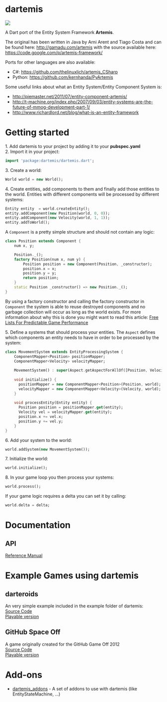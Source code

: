 dartemis
========

[![](https://drone.io/denniskaselow/dartemis/status.png)](https://drone.io/denniskaselow/dartemis/latest)

A Dart port of the Entity System Framework **Artemis**.

The original has been written in Java by Arni Arent and Tiago Costa and can be found here: http://gamadu.com/artemis with the source available here: https://code.google.com/p/artemis-framework/

Ports for other languages are also available:

* C#: https://github.com/thelinuxlich/artemis_CSharp 
* Python: https://github.com/kernhanda/PyArtemis

Some useful links about what an Entity System/Entity Component System is:

* http://piemaster.net/2011/07/entity-component-artemis/
* http://t-machine.org/index.php/2007/09/03/entity-systems-are-the-future-of-mmog-development-part-1/ 
* http://www.richardlord.net/blog/what-is-an-entity-framework

Getting started
===============

1\. Add dartemis to your project by adding it to your **pubspec.yaml**  
2\. Import it in your project:

```dart
import 'package:dartemis/dartemis.dart';
```
3\. Create a world:

```dart
World world = new World();
```
4\. Create entities, add components to them and finally add those entities to the world. Entities with different components will be processed by different systems:

```dart
Entity entity  = world.createEntity();
entity.addComponent(new Position(world, 0, 0));
entity.addComponent(new Velocity(world, 1, 1));
entity.addToWorld();
```
A `Component` is a pretty simple structure and should not contain any logic:

```dart
class Position extends Component {
    num x, y;

    Position._();
    factory Position(num x, num y) {
        Position position = new Component(Position, _constructor);
        position.x = x;
        position.y = y;
        return position;
    }
    static Position _constructor() => new Position._();
}
```
By using a factory constructor and calling the factory constructor in `Component` the system is able to reuse destroyed components and no garbage collection will occur as long as the world exists. For more information about why this is done you might want to read this article: [Free Lists For Predictable Game Performance](http://dartgamedevs.org/blog/2012/11/02/Free-Lists-For-Predictable-Game-Performance/) 

5\. Define a systems that should process your entities. The `Aspect` defines which components an entity needs to have in order to be processed by the system:

```dart
class MovementSystem extends EntityProcessingSystem {
    ComponentMapper<Position> positionMapper;
    ComponentMapper<Velocity> velocityMapper;
  
    MovementSystem() : super(Aspect.getAspectForAllOf([Position, Velocity]));
  
    void initialize() {
      positionMapper = new ComponentMapper<Position>(Position, world);
      velocityMapper = new ComponentMapper<Velocity>(Velocity, world);
    }
  
    void processEntity(Entity entity) {
      Position position = positionMapper.get(entity);
      Velocity vel = velocityMapper.get(entity);  
      position.x += vel.x;
      position.y += vel.y;
    }
}
```  
6\. Add your system to the world:

```dart  
world.addSystem(new MovementSystem());
```
7\. Initialize the world:

```dart
world.initialize();
```
8\. In your game loop you then process your systems:

```dart
world.process();
```
If your game logic requires a delta you can set it by calling:
```dart
world.delta = delta;
```

Documentation
=============
API
---
[Reference Manual](http://denniskaselow.github.com/dartemis/docs/dartemis.html)

Example Games using dartemis
============================
darteroids
----------
An very simple example included in the example folder of dartemis:  
[Source Code](https://github.com/denniskaselow/dartemis/tree/master/example/web)  
[Playable version](http://denniskaselow.github.com/dartemis/example/darteroids/darteroids.html)

GitHub Space Off
----------------
A game originally created for the GitHub Game Off 2012  
[Source Code](https://github.com/denniskaselow/game-off-2012)  
[Playable version](http://denniskaselow.github.com/game-off-2012/)

Add-ons
=======
* [dartemis_addons](https://github.com/davidB/dartemis_addons) - A set of addons to use with dartemis (like EntityStateMachine, ...)
